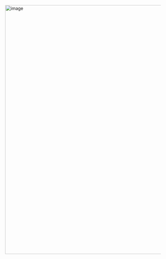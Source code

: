 <img width="916" height="806" alt="image" src="https://github.com/user-attachments/assets/4b98ee82-54b6-48b4-987b-9aeffa337fb5" />

